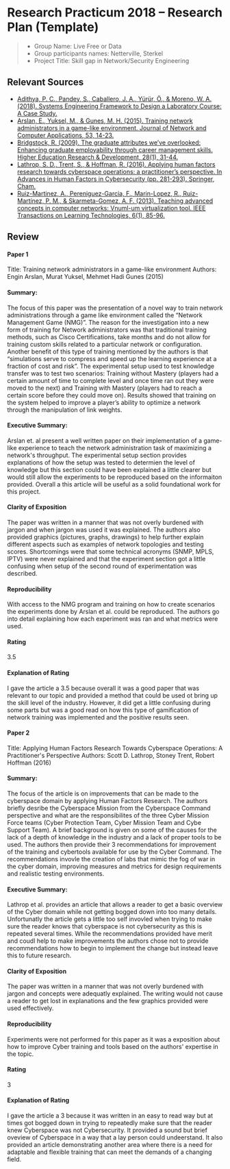 # Research Practicum 2018 – Research Plan (Template)

> * Group Name: Live Free or Data
> * Group participants names: Netterville, Sterkel
> * Project Title: Skill gap in Network/Security Engineering

## Relevant Sources

* [Adithya, P. C., Pandey, S., Caballero, J. A., Yürür, Ö., & Moreno, W. A. (2018). Systems Engineering Framework to Design a Laboratory Course: A Case Study.](http://www.asee-se.org/proceedings/ASEE2018/papers2018/129.pdf)
* [Arslan, E., Yuksel, M., & Gunes, M. H. (2015). Training network administrators in a game-like environment. Journal of Network and Computer Applications, 53, 14-23.](https://www.ece.ucf.edu/~yuksem/my-papers/2015-jcna.pdf)
* [Bridgstock, R. (2009). The graduate attributes we’ve overlooked: Enhancing graduate employability through career management skills. Higher Education Research & Development, 28(1), 31-44.](http://undergrad.ucf.edu/whatsnext/wp-content/uploads/2016/03/The-Graduate-Attributes-Weve-Overlooked.pdf)
* [Lathrop, S. D., Trent, S., & Hoffman, R. (2016). Applying human factors research towards cyberspace operations: a practitioner’s perspective. In Advances in Human Factors in Cybersecurity (pp. 281-293). Springer, Cham.](https://pdfs.semanticscholar.org/8f98/52b143d9e2f01cab64f20aa0497202144510.pdf)
* [Ruiz-Martinez, A., Pereniguez-Garcia, F., Marin-Lopez, R., Ruiz-Martínez, P. M., & Skarmeta-Gomez, A. F. (2013). Teaching advanced concepts in computer networks: Vnuml-um virtualization tool. IEEE Transactions on Learning Technologies, 6(1), 85-96.](https://ieeexplore.ieee.org/stamp/stamp.jsp?arnumber=6409361)



## Review

#### Paper 1
Title: Training network administrators in a game-like environment
Authors: Engin Arslan, Murat Yuksel, Mehmet Hadi Gunes (2015)

#### Summary:
The focus of this paper was the presentation of a novel way to train network administrations through a game like environment called the “Network Management Game (NMG)”. The reason for the investigation into a new form of training for Network administrators was that traditional training methods, such as Cisco Certifications, take months and do not allow for training custom skills related to a particular network or configuration. Another benefit of this type of training mentioned by the authors is that “simulations serve to compress and speed up the learning experience at a fraction of cost and risk”.  The experimental setup used to test knowledge transfer was to test two scenarios: Training without Mastery (players had a certain amount of time to complete level and once time ran out they were moved to the next) and Training with Mastery (players had to reach a certain score before they could move on). Results showed that training on the system helped to improve a player’s ability to optimize a network through the manipulation of link weights. 

#### Executive Summary:  
Arslan et. al present a well written paper on their implementation of a game-like experience to teach the network administration task of maximizing a network's throughput.  The experimental setup section provides explanations of how the setup was tested to determien the level of knowledge but this section could have been explained a little clearer but would still allow the experiments to be reproduced based on the informaiton provided.  Overall a this article will be useful as a solid foundational work for this project.

#### Clarity of Exposition
The paper was written in a manner that was not overly burdened with jargon and when jargon was used it was explained. The authors also provided graphics (pictures, graphs, drawings) to help further explain different aspects such as examples of network topologies and testing scores.  Shortcomings were that some technical acronyms (SNMP, MPLS, IPTV) were never explained and that the experiment section got a little confusing when setup of the second round of experimentation was described.

#### Reproducibility
With access to the NMG program and training on how to create scenarios the experiments done by Arslan et al. could be reproduced.  The authors go into detail explaining how each experiment was ran and what metrics were used.

#### Rating
3.5

#### Explanation of Rating
I gave the article a 3.5 because overall it was a good paper that was relevant to our topic and provided a method that could be used ot bring up the skill level of the industry.  However, it did get a little confusing during some parts but was a good read on how this type of gamification of network training was implemented and the positive results seen.




#### Paper 2
Title: Applying Human Factors Research Towards Cyberspace Operations: A Practitioner's Perspective 
Authors: Scott D. Lathrop, Stoney Trent, Robert Hoffman (2016)


#### Summary:
The focus of the article is on improvements that can be made to the cyberspace domain by applying Human Factors Research.  The authors briefly desribe the Cyberspace Mission from the Cyberspace Command perspective and what are the responsibilites of the three Cyber Mission Force teams (Cyber Protection Team, Cyber Mission Team and Cybe Support Team). A brief background is given on some of the causes for the lack of a depth of knowledge in the industry and a lack of proper tools to be used. The authors then provide their 3 recommendations for improvement of the training and cybertools available for use by the Cyber Command.  The recommendations invovle the creation of labs that mimic the fog of war in the cyber domain, improving measures and metrics for design requirements and realistic testing environments.

#### Executive Summary:  
Lathrop et al. provides an article that allows a reader to get a basic overview of the Cyber domain while not getting bogged down into too many details.  Unfortunatly the article gets a little too self invovled when trying to make sure the reader knows that cyberspace is not cybersecurity as this is repeated several times.  While the recommendations provided have merit and coudl help to make improvements the authors chose not to provide recommendations how to begin to implement the change but instead leave this to future research.

#### Clarity of Exposition
The paper was written in a manner that was not overly burdened with jargon and concepts were adequatly explained.  The writing would not cause a reader to get lost in explanations and the few graphics provided were used effectively.

#### Reproducibility
Experiments were not performed for this paper as it was a exposition about how to improve Cyber training and tools based on the authors' expertise in the topic.

#### Rating
3

#### Explanation of Rating
I gave the article a 3 because it was written in an easy to read way but at times got bogged down in trying to repeatedly make sure that the reader knew Cyberspace was not Cybersecurity.  It provided a sound but brief oveview of Cyberspace in a way that a lay person could undeerstand.  It also provided an article demonstrating another area where there is a need for adaptable and flexible training that can meet the demands of a changing field.



